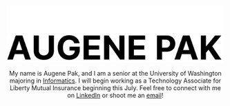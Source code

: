 <div align="center">

![Dark mode logo](img/darkmode.svg#gh-dark-mode-only)
![Light mode logo](img/lightmode.svg#gh-light-mode-only)

My name is Augene Pak, and I am a senior at the University of Washington majoring in [Informatics](https://ischool.uw.edu/programs/informatics). I will begin working as a Technology Associate for Liberty Mutual Insurance beginning this July. Feel free to connect with me on [LinkedIn](https://www.linkedin.com/in/augenepak/) or shoot me an [email](mailto:augene.pak@gmail.com)!

</div>
